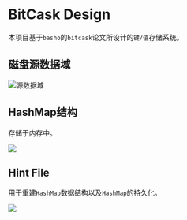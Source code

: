 # BitCask Design

本项目基于`basho`的`bitcask`论文所设计的`键/值`存储系统。


## 磁盘源数据域

![源数据域](http://pic.yupoo.com/iammutex/BwqvSyJo/qQIps.jpg)


## HashMap结构

存储于内存中。

![](http://pic.yupoo.com/iammutex/BwqvSLXE/F43A2.jpg)

## Hint File

用于重建`HashMap`数据结构以及`HashMap`的持久化。

![](http://pic.yupoo.com/iammutex/BwqvTat7/o6LeV.jpg)
